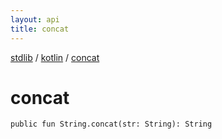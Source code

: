```yaml
---
layout: api
title: concat
---
```

[stdlib](../index.html) / [kotlin](index.html) / [concat](concat.html)

# concat

```
public fun String.concat(str: String): String
```
